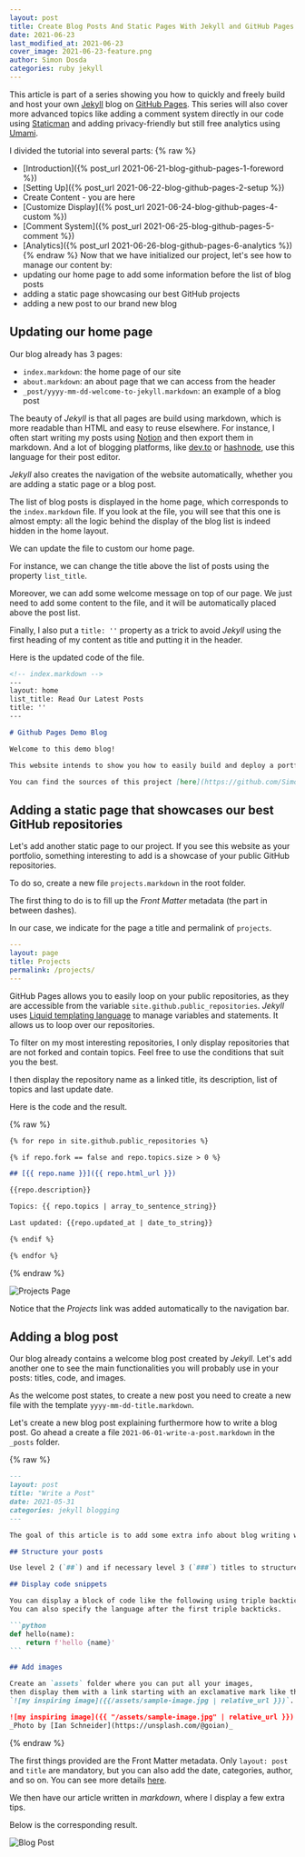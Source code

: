 ```yaml
---
layout: post
title: Create Blog Posts And Static Pages With Jekyll and GitHub Pages
date: 2021-06-23
last_modified_at: 2021-06-23
cover_image: 2021-06-23-feature.png
author: Simon Dosda
categories: ruby jekyll
---
```


This article is part of a series showing you how to quickly and freely build and host your own [Jekyll](https://jekyllrb.com/) blog on [GitHub Pages](https://pages.github.com/). This series will also cover more advanced topics like adding a comment system directly in our code using [Staticman](https://staticman.net/) and adding privacy-friendly but still free analytics using [Umami](https://umami.is/).

I divided the tutorial into several parts:
{% raw %}
- [Introduction]({% post_url 2021-06-21-blog-github-pages-1-foreword %})
- [Setting Up]({% post_url 2021-06-22-blog-github-pages-2-setup %})
- Create Content - you are here
- [Customize Display]({% post_url 2021-06-24-blog-github-pages-4-custom %})
- [Comment System]({% post_url 2021-06-25-blog-github-pages-5-comment %})
- [Analytics]({% post_url 2021-06-26-blog-github-pages-6-analytics %})
{% endraw %}
Now that we have initialized our project, let's see how to manage our content by: 
- updating our home page to add some information before the list of blog posts
- adding a static page showcasing our best GitHub projects
- adding a new post to our brand new blog

## Updating our home page

Our blog already has 3 pages:
- `index.markdown`: the home page of our site
- `about.markdown`: an about page that we can access from the header
- `_post/yyyy-mm-dd-welcome-to-jekyll.markdown`: an example of a blog post

The beauty of _Jekyll_ is that all pages are build using markdown, which is more readable than HTML and easy to reuse elsewhere. For instance, I often start writing my posts using [Notion](https://www.notion.so) and then export them in markdown. And a lot of blogging platforms, like [dev.to](https://dev.to) or [hashnode](https://hashnode.com/), use this language for their post editor.

_Jekyll_ also creates the navigation of the website automatically, whether you are adding a static page or a blog post. 

The list of blog posts is displayed in the home page, which corresponds to the `index.markdown` file. If you look at the file, you will see that this one is almost empty: all the logic behind the display of the blog list is indeed hidden in the home layout.

We can update the file to custom our home page.

For instance, we can change the title above the list of posts using the property `list_title`.

Moreover, we can add some welcome message on top of our page. We just need to add some content to the file, and it will be automatically placed above the post list. 

Finally, I also put a `title: ''` property as a trick to avoid _Jekyll_ using the first heading of my content as title and putting it in the header.

Here is the updated code of the file.


```markdown
<!-- index.markdown -->
---
layout: home
list_title: Read Our Latest Posts
title: ''
---

# Github Pages Demo Blog

Welcome to this demo blog!

This website intends to show you how to easily build and deploy a portfolio with a blog using _GitHub Pages_ and _Jekyll_.

You can find the sources of this project [here](https://github.com/SimonDosda/gp-blog).
```

## Adding a static page that showcases our best GitHub repositories

Let's add another static page to our project. If you see this website as your portfolio, something interesting to add is a showcase of your public GitHub repositories.

To do so, create a new file `projects.markdown` in the root folder.

The first thing to do is to fill up the *Front Matter* metadata (the part in between dashes).

In our case, we indicate for the page a title and permalink of `projects`.

```yaml
---
layout: page
title: Projects
permalink: /projects/
---
```

GitHub Pages allows you to easily loop on your public repositories, as they are accessible from the variable `site.github.public_repositories`. *Jekyll* uses [Liquid templating language](https://jekyllrb.com/docs/liquid/) to manage variables and statements. It allows us to loop over our repositories. 

To filter on my most interesting repositories, I only display repositories that are not forked and contain topics. Feel free to use the conditions that suit you the best.

I then display the repository name as a linked title, its description, list of topics and last update date.

Here is the code and the result.

{% raw %}
```markdown
{% for repo in site.github.public_repositories %}

{% if repo.fork == false and repo.topics.size > 0 %}

## [{{ repo.name }}]({{ repo.html_url }})

{{repo.description}}

Topics: {{ repo.topics | array_to_sentence_string}}

Last updated: {{repo.updated_at | date_to_string}}

{% endif %}

{% endfor %}
```
{% endraw %}

![Projects Page](/assets/images/2021-06-23-projects.png)

Notice that the *Projects* link was added automatically to the navigation bar.

## Adding a blog post

Our blog already contains a welcome blog post created by _Jekyll_. Let's add another one to see the main functionalities you will probably use in your posts: titles, code, and images.

As the welcome post states, to create a new post you need to create a new file with the template `yyyy-mm-dd-title.markdown`. 

Let's create a new blog post explaining furthermore how to write a blog post. Go ahead a create a file `2021-06-01-write-a-post.markdown` in the `_posts` folder.

{% raw %}
````markdown
---
layout: post
title: "Write a Post"
date: 2021-05-31
categories: jekyll blogging
---

The goal of this article is to add some extra info about blog writing with _Jekyll_.

## Structure your posts

Use level 2 (`##`) and if necessary level 3 (`###`) titles to structure your posts.

## Display code snippets

You can display a block of code like the following using triple backticks. 
You can also specify the language after the first triple backticks.

```python
def hello(name):
    return f'hello {name}'
```

## Add images

Create an `assets` folder where you can put all your images, 
then display them with a link starting with an exclamative mark like this: 
`![my inspiring image]({{/assets/sample-image.jpg | relative_url }})`.

![my inspiring image]({{ "/assets/sample-image.jpg" | relative_url }})
_Photo by [Ian Schneider](https://unsplash.com/@goian)_
````
{% endraw %}

The first things provided are the Front Matter metadata. Only `layout: post` and `title` are mandatory, but you can also add the date, categories, author, and so on. You can see more details [here](https://jekyllrb.com/docs/posts/).

We then have our article written in *markdown*, where I display a few extra tips.

Below is the corresponding result.

![Blog Post](/assets/images/2021-06-23-post.png)